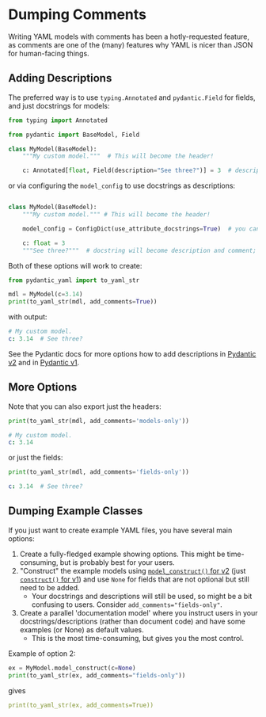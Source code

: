 # Dumping Comments

Writing YAML models with comments has been a hotly-requested feature,
as comments are one of the (many) features why YAML is nicer than JSON for human-facing things.

## Adding Descriptions

The preferred way is to use `typing.Annotated` and `pydantic.Field` for fields, and just docstrings for models:

```python
from typing import Annotated

from pydantic import BaseModel, Field

class MyModel(BaseModel):
    """My custom model."""  # This will become the header!

    c: Annotated[float, Field(description="See three?")] = 3  # description will become a comment

```

or via configuring the `model_config` to use docstrings as descriptions:

```python

class MyModel(BaseModel):
    """My custom model.""" # This will become the header!

    model_config = ConfigDict(use_attribute_docstrings=True)  # you can set this in your own BaseModel

    c: float = 3
    """See three?"""  # docstring will become description and comment; additional editor benefit!
```

Both of these options will work to create:

```python
from pydantic_yaml import to_yaml_str

mdl = MyModel(c=3.14)
print(to_yaml_str(mdl, add_comments=True))
```

with output:

```yaml
# My custom model.
c: 3.14  # See three?
```

See the Pydantic docs for more options how to add descriptions in
[Pydantic v2](https://docs.pydantic.dev/latest/concepts/fields/#customizing-json-schema)
and in [Pydantic v1](https://docs.pydantic.dev/1.10/usage/schema/).

## More Options

Note that you can also export just the headers:

```python
print(to_yaml_str(mdl, add_comments='models-only'))
```

```yaml
# My custom model.
c: 3.14
```

or just the fields:

```python
print(to_yaml_str(mdl, add_comments='fields-only'))
```

```yaml
c: 3.14  # See three?
```

## Dumping Example Classes

If you just want to create example YAML files, you have several main options:

1. Create a fully-fledged example showing options. This might be time-consuming, but is probably best for your users.
2. "Construct" the example models using [`model_construct()` for v2](https://docs.pydantic.dev/latest/api/base_model/#pydantic.BaseModel.model_construct)  (just [`construct()` for v1](https://docs.pydantic.dev/1.10/usage/models/#creating-models-without-validation)) and use `None` for fields that are not optional but still need to be added.
   - Your docstrings and descriptions will still be used, so might be a bit confusing to users. Consider `add_comments="fields-only"`.
3. Create a parallel 'documentation model' where you instruct users in your docstrings/descriptions (rather than document code) and have some examples (or None) as default values.
   - This is the most time-consuming, but gives you the most control.

Example of option 2:

```python
ex = MyModel.model_construct(c=None)
print(to_yaml_str(ex, add_comments="fields-only"))
```

gives

```yaml
print(to_yaml_str(ex, add_comments=True))
```
